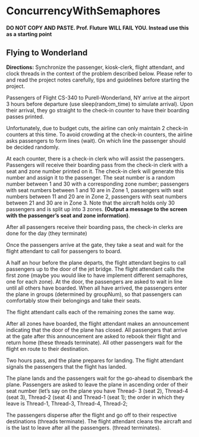 # ConcurrencyWithSemaphores

#### DO NOT COPY AND PASTE. Prof. Fluture WILL FAIL YOU. Instead use this as a starting point

## Flying to Wonderland

**Directions:** Synchronize the passenger, kiosk-clerk, flight attendant, and clock threads in the context of
the problem described below. Please refer to and read the project notes carefully, tips and guidelines
before starting the project.

<p>Passengers of Flight CS-340 to Purell-Wonderland, NY arrive at the airport 3 hours before departure
(use sleep(random_time) to simulate arrival). Upon their arrival, they go straight to the check-in counter to
have their boarding passes printed.</p>
  
  
<p>Unfortunately, due to budget cuts, the airline can only maintain 2 check-in counters at this time. To avoid
crowding at the check-in counters, the airline asks passengers to form lines (wait). On which line the
passenger should be decided randomly.</p>

<p>At each counter, there is a check-in clerk who will assist the passengers. Passengers will receive their
boarding pass from the check-in clerk with a seat and zone number printed on it. The check-in clerk will
generate this number and assign it to the passenger. The seat number is a random number between 1
and 30 with a corresponding zone number; passengers with seat numbers between 1 and 10 are in Zone
1, passengers with seat numbers between 11 and 20 are in Zone 2, passengers with seat numbers
between 21 and 30 are in Zone 3. Note that the aircraft holds only 30 passengers and is split up into 3
  zones. <b>(Output a message to the screen with the passenger’s seat and zone information)</b>.</p>
  
<p>After all passengers receive their boarding pass, the check-in clerks are done for the day (they terminate)</p>

<p>Once the passengers arrive at the gate, they take a seat and wait for the flight attendant to call for
passengers to board.</p>


<p>A half an hour before the plane departs, the flight attendant begins to call passengers up to the door of
the jet bridge. The flight attendant calls the first zone (maybe you would like to have implement different
semaphores, one for each zone). At the door, the passengers are asked to wait in line until all others
have boarded. When all have arrived, the passengers enter the plane in groups (determined by
groupNum), so that passengers can comfortably stow their belongings and take their seats.</p>
  
  
<p>The flight attendant calls each of the remaining zones the same way.</p>


<p>After all zones have boarded, the flight attendant makes an announcement indicating that the door of the
plane has closed. All passengers that arrive at the gate after this announcement are asked to rebook
their flight and return home (these threads terminate). All other passengers wait for the flight en route
to their destination.</p>

<p>Two hours pass, and the plane prepares for landing. The flight attendant signals the passengers that
the flight has landed.</p>


<p>The plane lands and the passengers wait for the go-ahead to disembark the plane. Passengers are
asked to leave the plane in ascending order of their seat number (let’s say on the plane you have Thread-
3 (seat 2), Thread-4 (seat 3), Thread-2 (seat 4) and Thread-1 (seat 1); the order in which they leave is
Thread-1, Thread-3, Thread-4, Thread-2;</p>

<p>The passengers disperse after the flight and go off to their respective destinations (threads terminate).
The flight attendant cleans the aircraft and is the last to leave after all the passengers. (thread terminates).</p>
